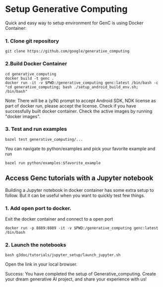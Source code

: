 # Setup Generative Computing

Quick and easy way to setup environment for GenC is using Docker Container:

### 1. Clone git repository

```
git clone https://github.com/google/generative_computing
```

### 2.Build Docker Container

```
cd generative_computing
docker build -t genc .
docker run -it -v $PWD:/generative_computing genc:latest /bin/bash -c "cd generative_computing; bash ./setup_android_build_env.sh; /bin/bash"
```

Note: There will be a (y/N) prompt to accept Android SDK, NDK license as part
of docker run, please accept the license. Check if you have successfully built
docker container. Check the active images by running "docker images".

### 3. Test and run examples

```
bazel test generative_computing/...
```

You can navigate to python/examples and pick your favorite example and run

```
bazel run python/examples:$favorite_example
```

## Access Genc tutorials with a Jupyter notebook

Building a Jupyter notebook in docker container has some extra setup to follow.
But it can be useful when you want to quickly test few things.

### 1. Add open port to docker.

Exit the docker container and connect to a open port

```
docker run -p 8889:8889 -it -v $PWD:/generative_computing genc:latest /bin/bash
```

### 2. Launch the notebooks

```
bash g3doc/tutorials/jupyter_setup/launch_jupyter.sh
```

Open the link in your local browser.

Success: You have completed the setup of Generative_computing.
Create your dream generative AI project, and share your experience with us!
